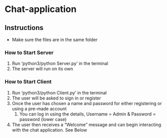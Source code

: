 # Chat-application
## Instructions

- Make sure the files are in the same folder

### How to Start Server

1. Run ‘python3/python Server.py’ in the terminal
2. The server will run on its own

### How to Start Client

1. Run ‘python3/python Client.py’ in the terminal
2. The user will be asked to sign in or register
3. Once the user has chosen a name and password for either registering or using a pre-made account
    1. You can log in using the details, Username = Admin & Password = password (lower case)
4. The user then receives a “Welcome” message and can begin interacting with the chat application. See Below
